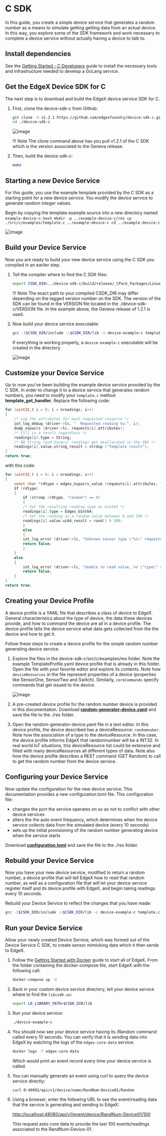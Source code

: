 # C SDK

In this guide, you create a simple device service that generates a
random number as a means to simulate getting getting data from an actual device. In this way, you explore some of the SDK framework and work necessary to complete a device service without actually having a device to talk to.

## Install dependencies

See the [Getting Started - C Developers](./Ch-GettingStartedCDevelopers.md) guide to install the necessary tools and infrastructure needed to develop a GoLang service.

## Get the EdgeX Device SDK for C

The next step is to download and build the EdgeX device service SDK for C.

1.  First, clone the device-sdk-c from Github:
    ``` bash
    git clone -b v1.2.1 https://github.com/edgexfoundry/device-sdk-c.git
    cd ./device-sdk-c
    ```

    ![image](EdgeX_GettingStartedSDKCloneC.png)

    !!! Note
        The clone command above has you pull v1.2.1 of the C SDK which is the version associated to the Geneva release.

2.  Then, build the device-sdk-c:
    ``` bash
    make
    ```

## Starting a new Device Service

For this guide, you use the example template provided by the
C SDK as a starting point for a new device service.  You modify the device service to generate random integer
values.

Begin by copying the template example source into a new directory
    named `example-device-c`:
    ``` bash
    mkdir -p ../example-device-c/res
    cp ./src/c/examples/template.c ../example-device-c
    cd ../example-device-c
    ```

![image](EdgeX_GettingStartedSDKCopyFilesC.png)

## Build your Device Service

Now you are ready to build your new device service using the C SDK you
compiled in an earlier step.

1.  Tell the compiler where to find the C SDK files:
    ``` bash
    export CSDK_DIR=../device-sdk-c/build/release/_CPack_Packages/Linux/TGZ/csdk-1.2.1
    ```

    !!! Note
        The exact path to your compiled CSDK_DIR may differ depending on the tagged version number on the SDK.  The version of the SDK can be found in the VERSION file located in the ./device-sdk-c/VERSION file.  In the example above, the Geneva release of 1.2.1 is used.

2.  Now build your device service executable:

    ``` bash
    gcc -I$CSDK_DIR/include -L$CSDK_DIR/lib -o device-example-c template.c -lcsdk
    ```

    If everything is working properly, a `device-example-c` executable will be created in the directory.

    ![image](EdgeX_GettingStartedSDKCompileC.png)

## Customize your Device Service

Up to now you've been building the example device service provided by
the C SDK. In order to change it to a device service that generates
random numbers, you need to modify your `template.c` method
**template\_get\_handler**.  Replace the following code:

``` c
for (uint32_t i = 0; i < nreadings; i++)
{
    /* Log the attributes for each requested resource */
    iot_log_debug (driver->lc, "  Requested reading %u:", i);
    dump_nvpairs (driver->lc, requests[i].attributes);
    /* Fill in a result regardless */
    readings[i].type = String;
    /* NB String (and binary) readings get deallocated in the SDK */
    readings[i].value.string_result = strdup ("Template result");
}
return true;
```

with this code:

``` c
for (uint32_t i = 0; i < nreadings; i++)
{
    const char *rdtype = edgex_nvpairs_value (requests[i].attributes, "type");
    if (rdtype)
    {
        if (strcmp (rdtype, "random") == 0)
        {
        /* Set the resulting reading type as Uint64 */
        readings[i].type = Edgex_Uint64;
        /* Set the reading as a random value between 0 and 100 */
        readings[i].value.ui64_result = rand() % 100;
        }
        else
        {
        iot_log_error (driver->lc, "Unknown sensor type \"%s\" requested", rdtype);
        return false;
        }
    }
    else
    {
        iot_log_error (driver->lc, "Unable to read value, no \"type\" attribute given");
        return false;
    }
}
return true;
```

## Creating your Device Profile

A device profile is a YAML file that describes a class of device to
EdgeX. General characteristics about the type of device, the data these devices provide, and how to command the device are all in a device profile.   The device profile tells the device service what data gets collected from the the device and how to get it. 

Follow these steps to create a device profile for the simple random number generating device service.

1.  Explore the files in the device-sdk-c/src/c/examples/res folder.   Note the example TemplateProfile.yaml device profile that is already in this folder.  Open the file with your favorite editor and explore its contents.  Note how `deviceResources` in the file represent properties of a device (properties like SensorOne, SensorTwo and Switch).  Similarly, `coreCommands` specify commands that get issued to the device.

    ![image](EdgeX_SampleDeviceProfile_DeviceResourcesC.png)

2.  A pre-created device profile for the random number device is provided in this documentation.  Download **[random-generator-device.yaml](random-generator-device.yaml)** and save the file to the ./res folder.

3.  Open the random-generator-device.yaml file in a text editor. In this device profile, the device described has a deviceResource:  `randomnuber`.  Note how the association of a type to the deviceResource.  In this case, the device profile informs EdgeX that randomnumber will be a INT32.  In real world IoT situations, this deviceResource list could be extensive and filled with many deviceResources all different types of data.  Note also how the device profile describes a REST command (GET Random) to call to get the random number from the device service.

## Configuring your Device Service

Now update the configuration for the new device service.    This documentation provides a new configuration.toml file.  This configuration file:
- changes the port the service operates on so as not to conflict with other device services
- alters the the auto event frequency, which determines when the device service collects data from the simulated device (every 10 seconds)
- sets up the initial provisioning of the random number generating device when the service starts

Download  **[configuration.toml](configuration.toml)** and save the file to the ./res folder.

## Rebuild your Device Service

Now you have your new device service, modified to return a random
number, a device profile that will tell EdgeX how to read that random
number, as well as a configuration file that will let your device
service register itself and its device profile with EdgeX, and begin
taking readings every 10 seconds.

Rebuild your Device Service to reflect the changes that you have made:

``` bash
gcc -I$CSDK_DIR/include -L$CSDK_DIR/lib -o device-example-c template.c -lcsdk
```

## Run your Device Service

Allow your newly created Device Service, which was formed out of the
Device Service C SDK, to create sensor mimicking data which it then
sends to EdgeX.

1.  Follow the [Getting Started with Docker](./Ch-GettingStartedUsers.md) guide to start all of EdgeX. From
    the folder containing the docker-compose file, start EdgeX with the
    following call:

    ``` bash
    docker-compose up -d
    ```

2.  Back in your custom device service directory, tell your device
    service where to find the `libcsdk.so`:

    ``` bash
    export LD_LIBRARY_PATH=$CSDK_DIR/lib
    ```

3.  Run your device service:

    ``` bash
    ./device-example-c
    ```

4.  You should now see your device service having its /Random command
    called every 10 seconds. You can verify that it is sending data into
    EdgeX by watching the logs of the `edgex-core-data`
    service:

    ``` bash
    docker logs -f edgex-core-data
    ```

    Which would print an event record every time your device service is called.

5.  You can manually generate an event using curl to query the device
    service directly:

    ``` bash
    curl 0:49992/api/v1/device/name/RandNum-Device01/Random
    ```

6.  Using a browser, enter the following URL to see the event/reading
    data that the service is generating and sending to EdgeX:

    <http://localhost:48080/api/v1/event/device/RandNum-Device01/100>

    This request asks core data to provide the last 100 events/readings associated to the RandNum-Device-01.


